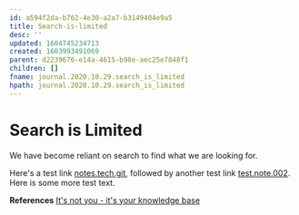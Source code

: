 ```yaml
---
id: a594f2da-b762-4e30-a2a7-b3149404e9a5
title: Search-is-limited
desc: ''
updated: 1604745234713
created: 1603993491069
parent: d2239676-e14a-4615-b98e-aec25e7848f1
children: []
fname: journal.2020.10.29.search_is_limited
hpath: journal.2020.10.29.search_is_limited
---
```

# Search is Limited

We have become reliant on search to find what we are looking for. 

Here's a test link [notes.tech.git](f0b69ef8-d9d7-48f3-b1ed-ad6eb4784483), followed by another test link [test.note.002](93a514ba-81f1-4698-aa67-3983b65930e6). Here is some more test text.

**References**
[It's not you - it's your knowledge base](https://www.kevinslin.com/notes/e1455752-b052-4212-ac6e-cc054659f2bb.html)

